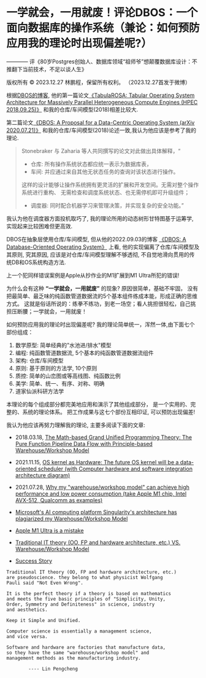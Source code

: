 # 一学就会，一用就废！评论DBOS：一个面向数据库的操作系统（兼论：如何预防应用我的理论时出现偏差呢?）
———— 评《80岁Postgres创始人、数据库领域“祖师爷”想颠覆数据库设计：不推翻下当前技术，不足以谈人生》

版权所有 © 2023.12.27 林鹏程，保留所有权利。
（2023.12.27首发于微博）

根据[DBOS的博客](https://dbos-project.github.io/), 
他的第一篇论文[《TabulaROSA: Tabular Operating System Architecture for Massively Parallel Heterogeneous Compute Engines (HPEC 2018.09.25)》](https://ieeexplore.ieee.org/document/8547577)
和我的仓库/车间模型(2018)相差比较大.

第二篇论文[《DBOS: A Proposal for a Data-Centric Operating System (arXiv 2020.07.21)》](https://arxiv.org/abs/2007.11112)
和我的仓库/车间模型(2018)论述一致,我认为他应该是参考了我的理论.

> Stonebraker 与 Zaharia 等人共同撰写的论文对此做出具体解释，“
> 
> - 仓库: 所有操作系统状态都应统一表示为数据库表，
> - 车间: 并应通过来自其他无状态任务的查询对该状态进行操作。
>
> 这样的设计能够让操作系统拥有更灵活的扩展和开发空间。无需对整个操作系统进行重构、
> 无需检查和调度系统状态、也无需停机即可升级组件；
> 
> - 调度器: 同时配合机器学习来管理决策，并实现复杂的安全功能。”

我认为他在调度器方面投机取巧了, 我的理论所用的动态树形甘特图基于运筹学, 
实现起来比较困难但更高效.

DBOS在抽象层使用仓库/车间模型, 但从他的2022.09.03的博客
[《DBOS: A Database-Oriented Operating System》](https://dbos-project.github.io/blog/intro-blog.html)
上看, 他的实现偏离了仓库/车间模型及其原则, 究其原因, 
应该是对仓库/车间模型理解不够透彻, 
不自觉地滑向贯用的传统DB和OS系统构造方法.

上一个犯同样错误案例是Apple从抄作业的M1扩展到M1 Ultra所犯的错误!

为什么会有这种 **“一学就会，一用就废”** 的现象? 原因很简单，基础不牢固，
没有把最简单、最乏味的纯函数管道数据流的5个基本组件练成本能，形成正确的思维方式。
这就是俗话所说的：练拳不练功，到老一场空；看人挑担很轻松，自己挑担压断腰；一学就会，一用就废！

如何预防应用我的理论时出现偏差呢?
我的理论简单统一，浑然一体,由下面七个部份组成：

1. 数学原型: 简单经典的"水池进/排水"模型
2. 编程: 纯函数管道数据流, 5个基本的纯函数管道数据流组件
3. 架构: 仓库/车间模型
4. 原则: 基于原则的方法学, 10个原则
5. 质控: 简单的山峦图或等高线图、纯函数比例
6. 美学: 简单、统一、有序、对称、明确
7. 道家仙派科研方法学

本理论的每个组成部分都完美地应用和演示了其他组成部分， 是一个实用的、完整的、系统的理论体系。
把工作成果与这七个部份互相印证, 可以预防出现偏差!

我认为他应该再努力理解我的理论, 主要多阅读下面的文章:

- 2018.03.18, [The Math-based Grand Unified Programming Theory: The Pure Function Pipeline Data Flow with Principle-based Warehouse/Workshop Model](https://github.com/linpengcheng/PurefunctionPipelineDataflow)

- 2021.11.15, [OS kernel as Hardware: The future OS kernel will be a data-oriented scheduler (with Computer hardware and software integration architecture diagram)](https://github.com/linpengcheng/PurefunctionPipelineDataflow/blob/master/doc/OS_as_DB_en.md)

- 2021.07.28, [Why my "warehouse/workshop model" can achieve high performance and low power consumption (take Apple M1 chip, Intel AVX-512, Qualcomm as examples)](https://github.com/linpengcheng/PurefunctionPipelineDataflow/blob/master/doc/why_wwmodel_fast_en.md)

- [Microsoft's AI computing platform Singularity's architecture has plagiarized my Warehouse/Workshop Model](https://github.com/linpengcheng/PurefunctionPipelineDataflow/blob/master/doc/Follower_MS_Singularity_Architecture_en.md)

- [Apple M1 Ultra is a mistake](https://github.com/linpengcheng/PurefunctionPipelineDataflow/blob/master/doc/SuccessStory.md#M1-Ultra-is-a-mistake)

- [Traditional IT theory (OO, FP and hardware architecture, etc.) VS. Warehouse/Workshop Model](https://github.com/linpengcheng/PurefunctionPipelineDataflow#Traditional-OO-and-FP-architecture-VS-Warehouse-Workshop-Model)

- [Success Story](https://github.com/linpengcheng/PurefunctionPipelineDataflow/blob/master/doc/SuccessStory.md)

```
Traditional IT theory (OO, FP and hardware architecture, etc.) 
are pseudoscience. they belong to what physicist Wolfgang 
Pauli said "Not Even Wrong".

It is the perfect theory if a theory is based on mathematics 
and meets the five basic principles of "Simplicity, Unity, 
Order, Symmetry and Definiteness" in science, industry 
and aesthetics.  

Keep it Simple and Unified.

Computer science is essentially a management science, 
and vice versa.

Software and hardware are factories that manufacture data, 
so they have the same "warehouse/workshop model" and 
management methods as the manufacturing industry.

        ---- Lin Pengcheng
```
